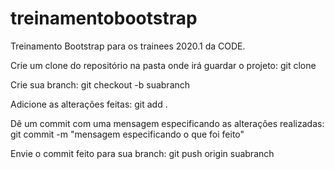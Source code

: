 # treinamentobootstrap
Treinamento Bootstrap para os trainees 2020.1 da CODE.

Crie um clone do repositório na pasta onde irá guardar o projeto: git clone

Crie sua branch: git checkout -b suabranch

Adicione as alterações feitas: git add .

Dê um commit com uma mensagem especificando as alterações realizadas: git commit -m "mensagem especificando o que foi feito"

Envie o commit feito para sua branch: git push origin suabranch
